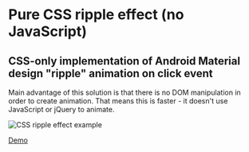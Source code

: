 # Pure CSS ripple effect (no JavaScript)

## CSS-only implementation of Android Material design "ripple" animation on click event

Main advantage of this solution is that there is no DOM manipulation in order to create animation. That means this is faster - it doesn't use JavaScript or jQuery to animate.

![CSS ripple effect example](https://github.com/mladenplavsic/css-ripple-effect/raw/master/resources/example-css-ripple-effect.gif "CSS ripple effect example")

[Demo](http://mladenplavsic.github.io/css-ripple-effect/)
